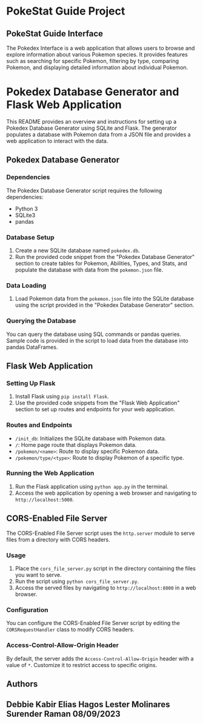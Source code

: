 # PokeStat Guide Project

## PokeStat Guide Interface

The Pokedex Interface is a web application that allows users to browse and explore information about various Pokemon species. It provides features such as searching for specific Pokemon, filtering by type, comparing Pokemon, and displaying detailed information about individual Pokemon.

# Pokedex Database Generator and Flask Web Application

This README provides an overview and instructions for setting up a Pokedex Database Generator using SQLite and Flask. The generator populates a database with Pokemon data from a JSON file and provides a web application to interact with the data.

## Pokedex Database Generator

### Dependencies

The Pokedex Database Generator script requires the following dependencies:

- Python 3
- SQLite3
- pandas

### Database Setup

1. Create a new SQLite database named `pokedex.db`.
2. Run the provided code snippet from the "Pokedex Database Generator" section to create tables for Pokemon, Abilities, Types, and Stats, and populate the database with data from the `pokemon.json` file.

### Data Loading

1. Load Pokemon data from the `pokemon.json` file into the SQLite database using the script provided in the "Pokedex Database Generator" section.

### Querying the Database

You can query the database using SQL commands or pandas queries. Sample code is provided in the script to load data from the database into pandas DataFrames.

## Flask Web Application

### Setting Up Flask

1. Install Flask using `pip install Flask`.
2. Use the provided code snippets from the "Flask Web Application" section to set up routes and endpoints for your web application.

### Routes and Endpoints

- `/init_db`: Initializes the SQLite database with Pokemon data.
- `/`: Home page route that displays Pokemon data.
- `/pokemon/<name>`: Route to display specific Pokemon data.
- `/pokemon/type/<type>`: Route to display Pokemon of a specific type.

### Running the Web Application

1. Run the Flask application using `python app.py` in the terminal.
2. Access the web application by opening a web browser and navigating to `http://localhost:5000`.

## CORS-Enabled File Server

The CORS-Enabled File Server script uses the `http.server` module to serve files from a directory with CORS headers.

### Usage

1. Place the `cors_file_server.py` script in the directory containing the files you want to serve.
2. Run the script using `python cors_file_server.py`.
3. Access the served files by navigating to `http://localhost:8000` in a web browser.

### Configuration

You can configure the CORS-Enabled File Server script by editing the `CORSRequestHandler` class to modify CORS headers.

### Access-Control-Allow-Origin Header

By default, the server adds the `Access-Control-Allow-Origin` header with a value of `*`. Customize it to restrict access to specific origins.

## Authors

Debbie Kabir
Elias Hagos
Lester Molinares
Surender Raman
08/09/2023
---
